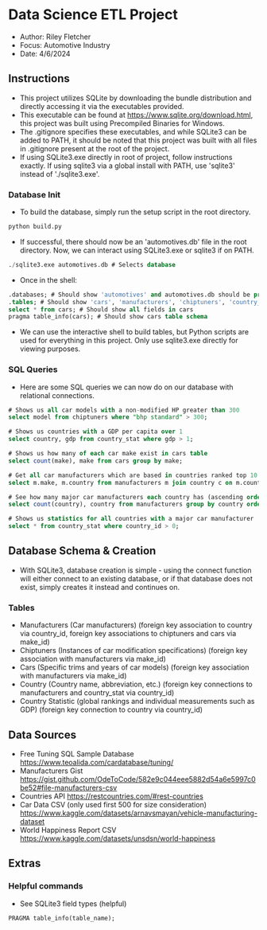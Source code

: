 # Data Science ETL Project
- Author: Riley Fletcher
- Focus: Automotive Industry
- Date: 4/6/2024

## Instructions
- This project utilizes SQLite by downloading the bundle distribution and directly accessing it via the executables provided.
- This executable can be found at https://www.sqlite.org/download.html, this project was built using Precompiled Binaries for Windows.
- The .gitignore specifies these executables, and while SQLite3 can be added to PATH, it should be noted that this project was built with all files in .gitignore present at the root of the project.
- If using SQLite3.exe directly in root of project, follow instructions exactly. If using sqlite3 via a global install with PATH, use 'sqlite3' instead of './sqlite3.exe'.
### Database Init
- To build the database, simply run the setup script in the root directory.
```bash
python build.py
```
- If successful, there should now be an 'automotives.db' file in the root directory. Now, we can interact using SQLite3.exe or sqlite3 if on PATH.
```sql
./sqlite3.exe automotives.db # Selects database
```
- Once in the shell:
```sql
.databases; # Should show 'automotives' and automotives.db should be present
.tables; # Should show 'cars', 'manufacturers', 'chiptuners', 'country_ids', and 'country_stats'
select * from cars; # Should show all fields in cars
pragma table_info(cars); # Should show cars table schema
```
- We can use the interactive shell to build tables, but Python scripts are used for everything in this project. Only use sqlite3.exe directly for viewing purposes.
### SQL Queries
- Here are some SQL queries we can now do on our database with relational connections.
```sql
# Shows us all car models with a non-modified HP greater than 300
select model from chiptuners where "bhp standard" > 300;

# Shows us countries with a GDP per capita over 1
select country, gdp from country_stat where gdp > 1;

# Shows us how many of each car make exist in cars table
select count(make), make from cars group by make;

# Get all car manufacturers which are based in countries ranked top 10 for overall happiness 
select m.make, m.country from manufacturers m join country c on m.country_id = c.country_id join country_stat cs on c.country_id = cs.country_id where cs.rank <= 10 group by m.make;

# See how many major car manufacturers each country has (ascending order)
select count(country), country from manufacturers group by country order by count(country);

# Shows us statistics for all countries with a major car manufacturer
select * from country_stat where country_id > 0;
```

## Database Schema & Creation
- With SQLite3, database creation is simple - using the connect function will either connect to an existing database, or if that database does not exist, simply creates it instead and continues on.
### Tables
- Manufacturers (Car manufacturers) (foreign key association to country via country_id, foreign key associations to chiptuners and cars via make_id)
- Chiptuners (Instances of car modification specifications) (foreign key association with manufacturers via make_id)
- Cars (Specific trims and years of car models) (foreign key association with manufacturers via make_id)
- Country (Country name, abbreviation, etc.) (foreign key connections to manufacturers and country_stat via country_id)
- Country Statistic (global rankings and individual measurements such as GDP) (foreign key connection to country via country_id)

## Data Sources
- Free Tuning SQL Sample Database 
https://www.teoalida.com/cardatabase/tuning/
- Manufacturers Gist 
https://gist.github.com/OdeToCode/582e9c044eee5882d54a6e5997c0be52#file-manufacturers-csv
- Countries API 
https://restcountries.com/#rest-countries
- Car Data CSV (only used first 500 for size consideration) 
https://www.kaggle.com/datasets/arnavsmayan/vehicle-manufacturing-dataset
- World Happiness Report CSV 
https://www.kaggle.com/datasets/unsdsn/world-happiness

## Extras

### Helpful commands
- See SQLite3 field types (helpful)
``` sql
PRAGMA table_info(table_name);
```